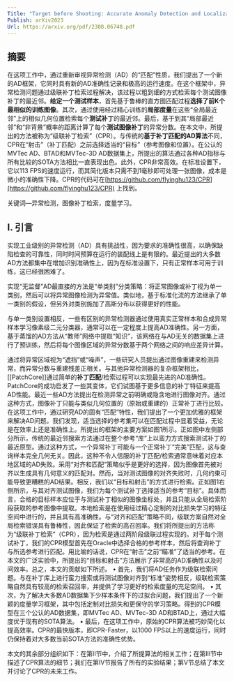 ```yaml
---
Title: "Target before Shooting: Accurate Anomaly Detection and Localization under One Millisecond via Cascade Patch Retrieval"
Publish: arXiv2023
Url: https://arxiv.org/pdf/2308.06748.pdf
---
```

## 摘要

在这项工作中，通过重新审视异常检测（AD）的“匹配”性质，我们提出了一个新的AD框架，它同时具有新的AD准确性记录和极高的运行速度。在这个框架中，异常检测问题通过级联补丁检索过程解决，该过程以粗到细的方式检索每个测试图像补丁的最近邻。**给定一个测试样本**，首先基于鲁棒的直方图匹配过程**选择了前K个最相似的训练图像**。其次，通过使用经过精心训练的**局部度量**在这些“全局最近邻”上的相似几何位置检索每个**测试补丁**的最近邻。最后，基于到其“局部最近邻”和“非背景”概率的距离计算了每个**测试图像补丁**的异常分数。在本文中，所提出的方法被称为“级联补丁检索”（CPR）。与传统的**基于补丁匹配的AD算法**不同，CPR在“射击”（补丁匹配）之前选择适当的“目标”（参考图像和位置）。在公认的MVTec AD、BTAD和MVTec-3D AD数据集上，所提出的算法通过各种AD指标与所有比较的SOTA方法相比一直表现出色。此外，CPR非常高效。在标准设置下，它以113 FPS的速度运行，而其简化版本只需不到1毫秒即可处理一张图像，成本是微小的准确性下降。CPR的代码可在[https://github.com/flyinghu123/CPR](https://github.com/flyinghu123/CPR) 上找到。

关键词—异常检测，图像补丁检索，度量学习。

## I. 引言 

实现工业级别的异常检测（AD）具有挑战性，因为要求的准确性很高，以确保缺陷检查的可靠性，同时时间预算在运行的装配线上是有限的。最近提出的大多数AD方法都集中在增加识别准确性上，因为在标准设置下，只有正常样本可用于训练，这已经很困难了。

实现“无监督”AD最直接的方法是“单类别”分类策略：将正常图像或补丁视为单一类别，然后可以将异常图像检测为异常值。类似地，基于标准化流的方法继承了单一类别的假设，但另外对类别施加了高斯分布以获得更好的性能。

与单一类别设置相反，一些有区别的异常检测器通过使用真实正常样本和合成异常样本学习像素级二元分类器，通常可以在一定程度上提高AD准确性。另一方面，基于蒸馏的AD方法从“教师”网络中提取“知识”，该网络在与AD无关的数据集上进行了预训练，然后将每个图像区域的异常分数基于两个网络之间的响应差异计算。

通过将异常区域视为“遮挡”或“噪声”，一些研究人员提出通过图像重建来检测异常，而异常分数与重建残差正相关。与其他异常检测器的复杂框架相比，[[PatchCore]]通过简单的**补丁匹配**/检索过程可以实现最先进的AD准确性。PatchCore的成功启发了一些其变体，它们试图基于更多信息的补丁特征来提高AD性能。最近一些AD方法提出在检测异常之前明确或隐含地进行图像对齐。通过这种方式，图像补丁只能与类似几何位置的（原始或重建的）正常补丁进行比较。在这项工作中，通过研究AD的固有“匹配”特性，我们提出了一个更加优雅的框架来解决AD问题。我们发现，适当选择的参考集可以在匹配过程中显着受益，无论是在效率上还是准确性上。所提出的框架的主要方案如图1所示。正如图中左侧部分所示，传统的最近邻搜索方法通过在整个参考“库”上以蛮力方式搜索测试补丁的最近原型。通过这种方式，一个异常补丁可能与一个正常补丁“完美”匹配，这与查询样本完全几何无关。因此，这种不令人信服的补丁匹配/检索通常意味着对应本地区域的AD失败。采用“对齐和匹配”策略似乎是更好的选择，因为图像首先被对齐以生成具有几何意义的匹配对。然而，当对测试图像的对齐失败时，几何约束可能导致更糟糕的AD结果。相反，我们以“目标和射击”的方式进行检索。正如图1右侧所示，与其对齐测试图像，我们为每个测试补丁选择适当的参考“目标”。具体而言，合格的目标样本应位于与测试补丁相似的图像坐标处，并且只能从全局检索阶段获取的参考图像中提取。本地检索是在使用经过精心定制的对比损失学习的特征空间中进行的，并且具有高准确性。与“对齐和匹配”策略不同，级联方案自然对全局检索错误具有鲁棒性，因此保证了检索的高召回率。我们将所提出的方法称为“级联补丁检索”（CPR），因为检索是通过两阶段级联过程实现的。对于每个测试补丁，我们的CPR模型首先在Oracle中选择合格的参考样本，然后将查询补丁与所选参考进行匹配。用比喻的话说，CPR在“射击”之前“瞄准”了适当的参考。在本文的广泛实验中，所提出的“目标和射击”方法展示了非常高的AD准确性以及时间效率。总之，本文的贡献如下所述。 • 首先，我们将AD任务作为级联检索问题。与在补丁库上进行蛮力搜索或将测试图像对齐到“标准”姿势相反，级联检索策略自然具有较高的检索召回率，并提供了学习更好的检索度量的充足空间。 • 其次，为了解决大多数AD数据集下少样本条件下的过拟合问题，我们提出了一个新颖的度量学习框架，其中包括定制对比损失和更保守的学习策略。得到的CPR模型在三个公认的AD数据集，即MVTec AD、MVTec-3D AD和BTAD上，通过大幅度优于现有的SOTA算法。 • 最后，在这项工作中，原始的CPR算法被巧妙简化以提高效率。CPR的最快版本，即CPR-Faster，以1000 FPS以上的速度运行，同时仍保持着对大多数当前SOTA方法的准确性优势。

本文的其余部分组织如下：在第II节中，介绍了所提算法的相关工作；在第III节中描述了CPR算法的细节；我们在第IV节报告了所有的实验结果；第V节总结了本文并讨论了CPR的未来工作。